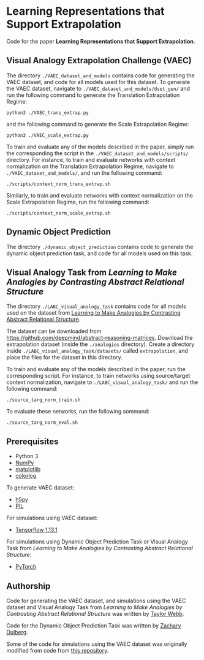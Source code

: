 # Learning Representations that Support Extrapolation

Code for the paper **Learning Representations that Support Extrapolation**.

## Visual Analogy Extrapolation Challenge (VAEC)

The directory `./VAEC_dataset_and_models` contains code for generating the VAEC dataset, and code for all models used for this dataset. To generate the VAEC dataset, navigate to `./VAEC_dataset_and_models/dset_gen/` and run the following command to generate the Translation Extrapolation Regime:
```
python3 ./VAEC_trans_extrap.py
```
and the following command to generate the Scale Extrapolation Regime:
```
python3 ./VAEC_scale_extrap.py
```

To train and evaluate any of the models described in the paper, simply run the corresponding the script in the `./VAEC_dataset_and_models/scripts/` directory. For instance, to train and evaluate networks with context normalization on the Translation Extrapolation Regime, navigate to `./VAEC_dataset_and_models/`, and run the following command:
```
./scripts/context_norm_trans_extrap.sh
```
Similarly, to train and evaluate networks with context normalization on the Scale Extrapolation Regime, run the following command:
```
./scripts/context_norm_scale_extrap.sh
```

## Dynamic Object Prediction

The directory `./dynamic_object_prediction` contains code to generate the dynamic object prediction task, and code for all models used on this task.

## Visual Analogy Task from *Learning to Make Analogies by Contrasting Abstract Relational Structure*

The directory `./LABC_visual_analogy_task` contains code for all models used on the dataset from [Learning to Make Analogies by Contrasting Abstract Relational Structure](https://arxiv.org/abs/1902.00120).

The dataset can be downloaded from https://github.com/deepmind/abstract-reasoning-matrices. Download the extrapolation dataset (inside the `./analogies` directory). Create a directory inside `./LABC_visual_analogy_task/datasets/` called `extrapolation`, and place the files for the dataset in this directory.

To train and evaluate any of the models described in the paper, run the corresponding script. For instance, to train networks using source/target context normalization, navigate to `./LABC_visual_analogy_task/` and run the following command:
```
./source_targ_norm_train.sh
```
To evaluate these networks, run the following sommand:
```
./source_targ_norm_eval.sh
```

## Prerequisites

- Python 3
- [NumPy](https://numpy.org/)
- [matplotlib](https://matplotlib.org/)
- [colorlog](https://github.com/borntyping/python-colorlog)

To generate VAEC dataset:
- [h5py](http://docs.h5py.org/en/latest/)
- [PIL](https://pillow.readthedocs.io/en/3.1.x/installation.html)

For simulations using VAEC dataset:
- [Tensorflow 1.13.1](https://www.tensorflow.org/)

For simulations using Dynamic Object Prediction Task or Visual Analogy Task from *Learning to Make Analogies by Contrasting Abstract Relational Structure*:
- [PyTorch](https://pytorch.org/)

## Authorship

Code for generating the VAEC dataset, and simulations using the VAEC dataset and Visual Analogy Task from *Learning to Make Analogies by Contrasting Abstract Relational Structure* was written by [Taylor Webb](https://github.com/taylorwwebb). 

Code for the Dynamic Object Prediction Task was written by [Zachary Dulberg](https://github.com/zdulbz). 

Some of the code for simulations using the VAEC dataset was originally modified from code from [this repository](https://github.com/clvrai/Relation-Network-Tensorflow).
